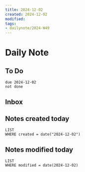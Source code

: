 ```yaml
---
title: 2024-12-02
created: 2024-12-02
modified: 
tags: 
- dailynote/2024-W49
---
```

# Daily Note
## To Do
```tasks
due 2024-12-02
not done
```
## Inbox
## Notes created today
```dataview
LIST
WHERE created = date("2024-12-02")
```
## Notes modified today
```dataview
LIST
WHERE modified = date(2024-12-02)
```
